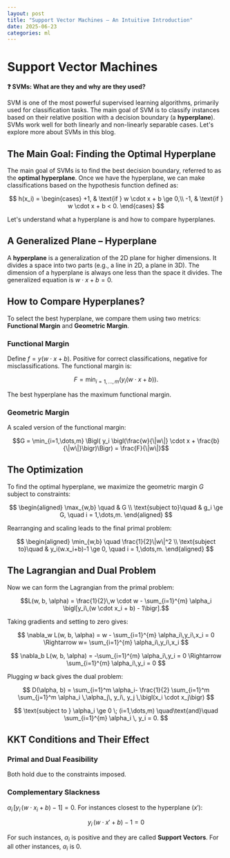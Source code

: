 ```yaml
---
layout: post
title: "Support Vector Machines – An Intuitive Introduction"
date: 2025-06-23
categories: ml
---
```


# Support Vector Machines


**❓ SVMs: What are they and why are they used?**

SVM is one of the most powerful supervised learning algorithms, primarily used for classification tasks. The main goal of SVM is to classify instances based on their relative position with a decision boundary (a **hyperplane**). SVMs work well for both linearly and non-linearly separable cases. Let's explore more about SVMs in this blog.

## The Main Goal: Finding the Optimal Hyperplane

The main goal of SVMs is to find the best decision boundary, referred to as the **optimal hyperplane**. Once we have the hyperplane, we can make classifications based on the hypothesis function defined as:

$$
h(x_i) = \begin{cases}
+1, & \text{if } w \cdot x + b \ge 0,\\
-1, & \text{if } w \cdot x + b < 0.
\end{cases}
$$

Let's understand what a hyperplane is and how to compare hyperplanes.

## A Generalized Plane – Hyperplane

A **hyperplane** is a generalization of the 2D plane for higher dimensions. It divides a space into two parts (e.g., a line in 2D, a plane in 3D). The dimension of a hyperplane is always one less than the space it divides. The generalized equation is $w \cdot x + b = 0$.

## How to Compare Hyperplanes?

To select the best hyperplane, we compare them using two metrics: **Functional Margin** and **Geometric Margin**.

### Functional Margin

Define $f = y(w \cdot x + b)$. Positive for correct classifications, negative for misclassifications. The functional margin is:

$$F = \min_{i=1,\dots,m} \bigl(y_i (w \cdot x + b)\bigr).$$

The best hyperplane has the maximum functional margin.

### Geometric Margin

A scaled version of the functional margin:

$$G = \min_{i=1,\dots,m} \Bigl( y_i \bigl(\frac{w}{\|w\|} \cdot x + \frac{b}{\|w\|}\bigr)\Bigr) = \frac{F}{\|w\|}$$

## The Optimization

To find the optimal hyperplane, we maximize the geometric margin $G$ subject to constraints:

$$
\begin{aligned}
\max_{w,b} \quad & G \\
\text{subject to}\quad & g_i \ge G, \quad i = 1,\dots,m.
\end{aligned}
$$

Rearranging and scaling leads to the final primal problem:

$$
\begin{aligned}
\min_{w,b} \quad \frac{1}{2}\|w\|^2  \\
\text{subject to}\quad & y_i(w.x_i+b)-1 \ge 0, \quad i = 1,\dots,m.
\end{aligned}
$$

## The Lagrangian and Dual Problem

Now we can form the Lagrangian from the primal problem:

$$L(w, b, \alpha) = \frac{1}{2}\,w \cdot w - \sum_{i=1}^{m} \alpha_i \bigl[y_i\,(w \cdot x_i + b) - 1\bigr].$$

Taking gradients and setting to zero gives:

$$
\nabla_w L(w, b, \alpha) = w - \sum_{i=1}^{m} \alpha_i\,y_i\,x_i = 0 \Rightarrow w= \sum_{i=1}^{m} \alpha_i\,y_i\,x_i
$$

$$
\nabla_b L(w, b, \alpha) = -\sum_{i=1}^{m} \alpha_i\,y_i = 0 \Rightarrow \sum_{i=1}^{m} \alpha_i\,y_i = 0
$$

Plugging $w$ back gives the dual problem:

$$
D(\alpha, b) = \sum_{i=1}^m \alpha_i- \frac{1}{2} \sum_{i=1}^m \sum_{j=1}^m
\alpha_i \,\alpha_j\, y_i\, y_j \,\bigl(x_i \cdot x_j\bigr)
$$

$$
\text{subject to } \alpha_i \ge 0 \; (i=1,\dots,m)
\quad\text{and}\quad
\sum_{i=1}^{m} \alpha_i \, y_i = 0.
$$

## KKT Conditions and Their Effect

### Primal and Dual Feasibility

Both hold due to the constraints imposed.

### Complementary Slackness

$\alpha_i\,[y_i\,(w \cdot x_i + b) - 1] = 0.$ For instances closest to the hyperplane ($x'$):

$$y_i\,(w \cdot x' + b) - 1 = 0$$

For such instances, $\alpha_i$ is positive and they are called **Support Vectors**. For all other instances, $\alpha_i$ is 0.



































